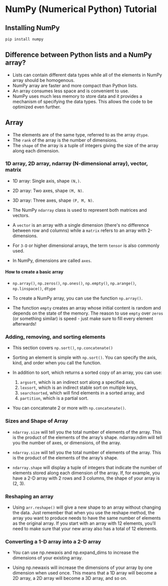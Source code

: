 # NumPy (Numerical Python) Tutorial

## Installing NumPy

```bash
pip install numpy
```

## Difference between Python lists and a NumPy array?

- Lists can contain different data types while all of the elements in NumPy array should be homogenous.
- NumPy array are faster and more compact than Python lists.
- An array consumes less space and is convenient to use.
- NumPy uses much less memory to store data and it provides a mechanism of specifying the data types. This allows the code to be optimized even further.

## Array

- The elements are of the same type, referred to as the array `dtype`.
- The `rank` of the array is the number of dimensions.
- The `shape` of the array is a tuple of integers giving the size of the array along each dimension.

### 1D array, 2D array, ndarray (N-dimensional array), vector, matrix

- 1D array: Single axis, shape `(N,)`.
- 2D array: Two axes, shape `(M, N)`.
- 3D array: Three axes, shape `(P, M, N)`.

- The NumPy `ndarray` class is used to represent both matrices and vectors.
- A `vector` is an array with a single dimension (there's no difference between row and columns) while a `matrix` refers to an array with 2-dimensions.
- For `3-D` or higher dimensional arrays, the term `tensor` is also commonly used.
- In NumPy, dimensions are called `axes`.

#### How to create a basic array

- `np.array()`, `np.zeros()`, `np.ones()`, `np.empty()`, `np.arange()`, `np.linspace()`, `dtype`

- To create a NumPy array, you can use the function `np.array()`.
- The function `empty` creates an array whose initial content is random and depends on the state of the memory. The reason to use `empty` over `zeros` (or something similar) is speed - just make sure to fill every element afterwards!

### Adding, removing, and sorting elements

- This section covers `np.sort()`, `np.concatenate()`

- Sorting an element is simple with `np.sort()`. You can specify the axis, kind, and order when you call the function.
- In addition to sort, which returns a sorted copy of an array, you can use:

    1. `argsort`, which is an indirect sort along a specified axis,
    2. `lexsort`, which is an indirect stable sort on multiple keys,
    3. `searchsorted`, which will find elements in a sorted array, and
    4. `partition`, which is a partial sort.

- You can concatenate 2 or more with `np.concatenate()`.

### Sizes and Shape of Array

- `ndarray.size` will tell you the total number of elements of the array. This is the product of the elements of the array’s shape.
ndarray.ndim will tell you the number of axes, or dimensions, of the array.

- `ndarray.size` will tell you the total number of elements of the array. This is the product of the elements of the array’s shape.

- `ndarray.shape` will display a tuple of integers that indicate the number of elements stored along each dimension of the array. If, for example, you have a 2-D array with 2 rows and 3 columns, the shape of your array is (2, 3).

### Reshaping an array

- Using `arr.reshape()` will give a new shape to an array without changing the data. Just remember that when you use the reshape method, the array you want to produce needs to have the same number of elements as the original array. If you start with an array with 12 elements, you’ll need to make sure that your new array also has a total of 12 elements.

### Converting a 1-D array into a 2-D array

- You can use np.newaxis and np.expand_dims to increase the dimensions of your existing array.

- Using np.newaxis will increase the dimensions of your array by one dimension when used once. This means that a 1D array will become a 2D array, a 2D array will become a 3D array, and so on.
